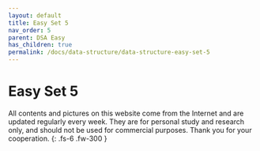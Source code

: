 ```yaml
---
layout: default
title: Easy Set 5
nav_order: 5
parent: DSA Easy
has_children: true
permalink: /docs/data-structure/data-structure-easy-set-5
---
```


# Easy Set 5

All contents and pictures on this website come from the Internet and are updated regularly every week. They are for personal study and research only, and should not be used for commercial purposes. Thank you for your cooperation.
{: .fs-6 .fw-300 }

